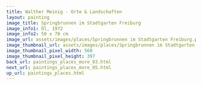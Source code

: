 ```yaml
---
title: Walther Meinig - Orte & Landschaften
layout: painting
image_title: Springbrunnen im Stadtgarten Freiburg
image_info1: Öl, 1972
image_info2: 50 x 70 cm
image_url: assets/images/places/Springbrunnen im Stadtgarten Freiburg.png
image_thumbnail_url: assets/images/places/Springbrunnen im Stadtgarten Freiburg-klein.png
image_thumbnail_pixel_width: 560
image_thumbnail_pixel_height: 397
back_url: paintings_places_more_03.html
next_url: paintings_places_more_05.html
up_url: paintings_places.html
---
```


